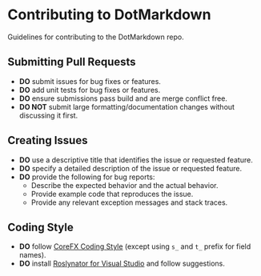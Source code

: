 # Contributing to DotMarkdown

Guidelines for contributing to the DotMarkdown repo.

## Submitting Pull Requests

* **DO** submit issues for bug fixes or features.
* **DO** add unit tests for bug fixes or features.
* **DO** ensure submissions pass build and are merge conflict free.
* **DO NOT** submit large formatting/documentation changes without discussing it first.

## Creating Issues

* **DO** use a descriptive title that identifies the issue or requested feature.
* **DO** specify a detailed description of the issue or requested feature.
* **DO** provide the following for bug reports:
  * Describe the expected behavior and the actual behavior.
  * Provide example code that reproduces the issue.
  * Provide any relevant exception messages and stack traces.

## Coding Style

* **DO** follow [CoreFX Coding Style](https://github.com/dotnet/corefx/blob/master/Documentation/coding-guidelines/coding-style.md) (except using `s_` and `t_` prefix for field names).
* **DO** install [Roslynator for Visual Studio](https://marketplace.visualstudio.com/items?itemName=josefpihrt.Roslynator2019) and follow suggestions.
